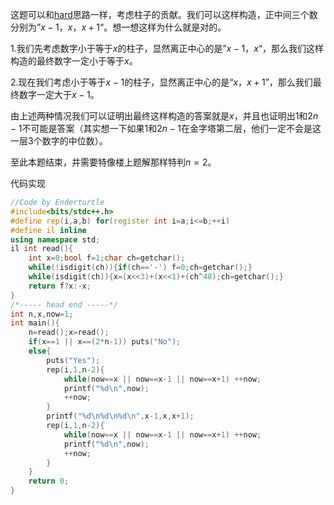 
这题可以和[hard](https://www.luogu.com.cn/problem/AT2165)思路一样，考虑柱子的贡献。我们可以这样构造，正中间三个数分别为”$x-1$，$x$，$x+1$“。想一想这样为什么就是对的。

1.我们先考虑数字小于等于$x$的柱子，显然离正中心的是”$x-1$，$x$“，那么我们这样构造的最终数字一定小于等于$x$。

2.现在我们考虑小于等于$x-1$的柱子，显然离正中心的是“$x$，$x+1$”，那么我们最终数字一定大于$x-1$。

由上述两种情况我们可以证明出最终这样构造的答案就是$x$，并且也证明出$1$和$2n-1$不可能是答案（其实想一下如果$1$和$2n-1$在金字塔第二层，他们一定不会是这一层$3$个数字的中位数）。

至此本题结束，并需要特像楼上题解那样特判$n=2$。

代码实现

```cpp
//Code by Enderturtle
#include<bits/stdc++.h>
#define rep(i,a,b) for(register int i=a;i<=b;++i)
#define il inline
using namespace std;
il int read(){
	int x=0;bool f=1;char ch=getchar();
	while(!isdigit(ch)){if(ch=='-') f=0;ch=getchar();}
	while(isdigit(ch)){x=(x<<3)+(x<<1)+(ch^48);ch=getchar();}
	return f?x:-x;
}
/*----- head end -----*/
int n,x,now=1;
int main(){
	n=read();x=read();
	if(x==1 || x==(2*n-1)) puts("No");
	else{
		puts("Yes");
		rep(i,1,n-2){
			while(now==x || now==x-1 || now==x+1) ++now;
			printf("%d\n",now);
			++now;
		}
		printf("%d\n%d\n%d\n",x-1,x,x+1);
		rep(i,1,n-2){
			while(now==x || now==x-1 || now==x+1) ++now;
			printf("%d\n",now);
			++now;			
		}
	}
	return 0;
}
```